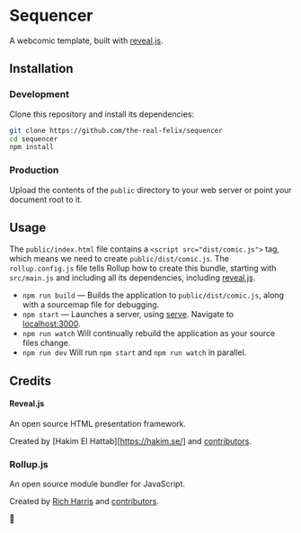 # Sequencer

A webcomic template, built with [reveal.js].

## Installation

### Development

Clone this repository and install its dependencies:

```bash
git clone https://github.com/the-real-felix/sequencer
cd sequencer
npm install
```

### Production

Upload the contents of the `public` directory to your web server or point your document root to it.

## Usage

The `public/index.html` file contains a `<script src="dist/comic.js">` tag, which means we need to create `public/dist/comic.js`. The `rollup.config.js` file tells Rollup how to create this bundle, starting with `src/main.js` and including all its dependencies, including [reveal.js].

- `npm run build` — Builds the application to `public/dist/comic.js`, along with a sourcemap file for debugging.
- `npm start` — Launches a server, using [serve]. Navigate to [localhost:3000](http://localhost:5000).
- `npm run watch` Will continually rebuild the application as your source files change.
- `npm run dev` Will run `npm start` and `npm run watch` in parallel.

## Credits

#### Reveal.js

An open source HTML presentation framework.

Created by [Hakim El Hattab][https://hakim.se/] and [contributors](https://github.com/hakimel/reveal.js/graphs/contributors).

### Rollup.js

An open source module bundler for JavaScript.

Created by [Rich Harris](https://github.com/Rich-Harris) and [contributors](https://github.com/rollup/rollup/graphs/contributors).

💬

[reveal.js]: https://revealjs.com/
[rollup.js]: https://rollupjs.org/
[serve]:     https://github.com/zeit/serve
